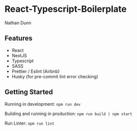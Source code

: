 # React-Typescript-Boilerplate

Nathan Dunn

## Features

- React
- NextJS
- Typescript
- SASS
- Prettier / Eslint (Airbnb)
- Husky (for pre-commit lint error checking)

## Getting Started

Running in development: `npm run dev`

Building and running in production: `npm run build | npm start`

Run Linter: `npm run lint`
